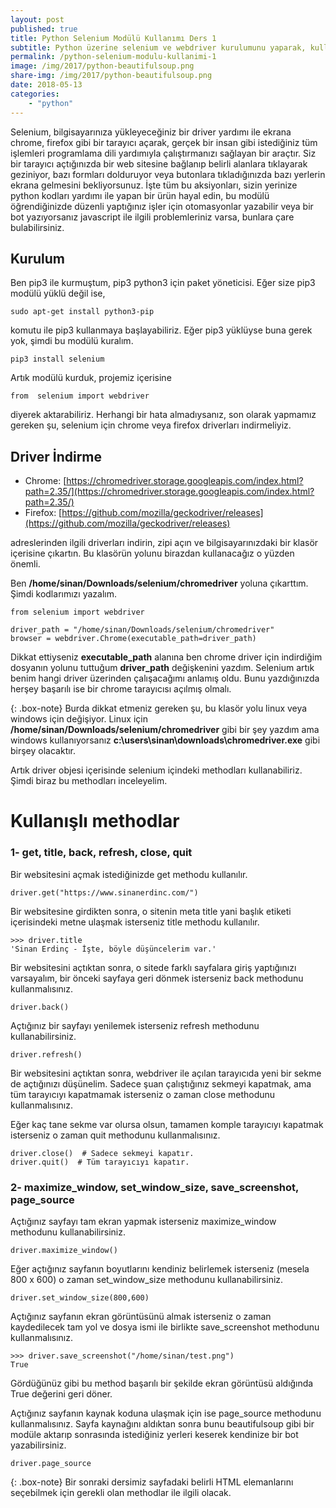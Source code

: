```yaml
---
layout: post
published: true
title: Python Selenium Modülü Kullanımı Ders 1
subtitle: Python üzerine selenium ve webdriver kurulumunu yaparak, kullanışlı bazı methodları inceliyoruz.
permalink: /python-selenium-modulu-kullanimi-1
image: /img/2017/python-beautifulsoup.png
share-img: /img/2017/python-beautifulsoup.png
date: 2018-05-13
categories:
    - "python"
---
```

Selenium, bilgisayarınıza yükleyeceğiniz bir driver yardımı ile ekrana chrome, firefox gibi bir tarayıcı açarak, gerçek bir insan gibi istediğiniz tüm işlemleri programlama dili yardımıyla çalıştırmanızı sağlayan bir araçtır. Siz bir tarayıcı açtığınızda bir web sitesine bağlanıp belirli alanlara tıklayarak geziniyor, bazı formları dolduruyor veya butonlara tıkladığınızda bazı yerlerin ekrana gelmesini bekliyorsunuz. İşte tüm bu aksiyonları, sizin yerinize python kodları yardımı ile yapan bir ürün hayal edin, bu modülü öğrendiğinizde düzenli yaptığınız işler için otomasyonlar yazabilir veya bir bot yazıyorsanız javascript ile ilgili problemleriniz varsa, bunlara çare bulabilirsiniz.

## Kurulum
Ben pip3 ile kurmuştum, pip3 python3 için paket yöneticisi. Eğer size pip3 modülü yüklü değil ise,

```
sudo apt-get install python3-pip
```
komutu ile pip3 kullanmaya başlayabiliriz. Eğer pip3 yüklüyse buna gerek yok, şimdi bu modülü kuralım.

```
pip3 install selenium
```
Artık modülü kurduk, projemiz içerisine

```
from  selenium import webdriver
```
diyerek aktarabiliriz. Herhangi bir hata almadıysanız, son olarak yapmamız gereken şu, selenium için chrome veya firefox driverları indirmeliyiz.

## Driver İndirme

- Chrome:  [https://chromedriver.storage.googleapis.com/index.html?path=2.35/](https://chromedriver.storage.googleapis.com/index.html?path=2.35/)
- Firefox: [https://github.com/mozilla/geckodriver/releases](https://github.com/mozilla/geckodriver/releases)

adreslerinden ilgili driverları indirin, zipi açın ve bilgisayarınızdaki bir klasör içerisine çıkartın. Bu klasörün yolunu birazdan kullanacağız o yüzden önemli.

Ben **/home/sinan/Downloads/selenium/chromedriver** yoluna çıkarttım. Şimdi kodlarımızı yazalım.

```
from selenium import webdriver

driver_path = "/home/sinan/Downloads/selenium/chromedriver"
browser = webdriver.Chrome(executable_path=driver_path)
```
Dikkat ettiyseniz **executable_path** alanına ben chrome driver için indirdiğim dosyanın yolunu tuttuğum **driver_path** değişkenini yazdım. Selenium artık benim hangi driver üzerinden çalışacağımı anlamış oldu. Bunu yazdığınızda herşey başarılı ise bir chrome tarayıcısı açılmış olmalı.

{: .box-note}
Burda dikkat etmeniz gereken şu, bu klasör yolu linux veya windows için değişiyor. Linux için **/home/sinan/Downloads/selenium/chromedriver** gibi bir şey yazdım ama windows kullanıyorsanız **c:\users\sinan\downloads\chromedriver.exe** gibi birşey olacaktır.

Artık driver objesi içerisinde selenium içindeki methodları kullanabiliriz. Şimdi biraz bu methodları inceleyelim.


# Kullanışlı methodlar

### 1- get, title, back, refresh, close, quit
Bir websitesini açmak istediğinizde get methodu kullanılır.

```
driver.get("https://www.sinanerdinc.com/")
```

Bir websitesine girdikten sonra, o sitenin meta title yani başlık etiketi içerisindeki metne ulaşmak isterseniz title methodu kullanılır.

```
>>> driver.title
'Sinan Erdinç - İşte, böyle düşüncelerim var.'
```

Bir websitesini açtıktan sonra, o sitede farklı sayfalara giriş yaptığınızı varsayalım, bir önceki sayfaya geri dönmek isterseniz back methodunu kullanmalısınız.

```
driver.back()
```
Açtığınız bir sayfayı yenilemek isterseniz refresh methodunu kullanabilirsiniz.

```
driver.refresh()
```

Bir websitesini açtıktan sonra, webdriver ile açılan tarayıcıda yeni bir sekme de açtığınızı düşünelim. Sadece şuan çalıştığınız sekmeyi kapatmak, ama tüm tarayıcıyı kapatmamak isterseniz o zaman close methodunu kullanmalısınız.

Eğer kaç tane sekme var olursa olsun, tamamen komple tarayıcıyı kapatmak isterseniz o zaman quit methodunu kullanmalısınız.

```
driver.close()  # Sadece sekmeyi kapatır.
driver.quit()  # Tüm tarayıcıyı kapatır.
```

### 2- maximize_window, set_window_size, save_screenshot, page_source

Açtığınız sayfayı tam ekran yapmak isterseniz maximize_window methodunu kullanabilirsiniz.

```
driver.maximize_window()
```

Eğer açtığınız sayfanın boyutlarını kendiniz belirlemek isterseniz (mesela 800 x 600) o zaman set_window_size methodunu kullanabilirsiniz.

```
driver.set_window_size(800,600)
```

Açtığınız sayfanın ekran görüntüsünü almak isterseniz o zaman kaydedilecek tam yol ve dosya ismi ile birlikte save_screenshot methodunu kullanmalısınız.

```
>>> driver.save_screenshot("/home/sinan/test.png")
True
```

Gördüğünüz gibi bu method başarılı bir şekilde ekran görüntüsü aldığında True değerini geri döner.

Açtığınız sayfanın kaynak koduna ulaşmak için ise page_source methodunu kullanmalısınız. Sayfa kaynağını aldıktan sonra bunu beautifulsoup gibi bir modüle aktarıp sonrasında istediğiniz yerleri keserek kendinize bir bot yazabilirsiniz.

```
driver.page_source
```

{: .box-note}
Bir sonraki dersimiz sayfadaki belirli HTML elemanlarını seçebilmek için gerekli olan methodlar ile ilgili olacak.
